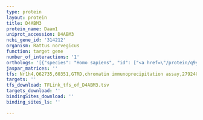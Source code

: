 ```yaml
---
type: protein
layout: protein
title: D4ABM3
protein_name: Daam1
uniprot_accession: D4ABM3
ncbi_gene_id: '314212'
organism: Rattus norvegicus
function: target gene
number_of_interactions: '1'
orthologs: '[{"species": "Homo sapiens", "id": ["<a href=\"/protein/q9y4d1\">Q9Y4D1</a>"]}, {"species": "Danio rerio", "id": ["Q5RHJ3"]}, {"species": "Mus musculus", "id": ["<a href=\"/protein/q8bpm0\">Q8BPM0</a>"]}, {"species": "Caenorhabditis elegans", "id": ["<a href=\"/protein/d6vpa1\">D6VPA1</a>"]}]'
jaspar_matrices: ''
tfs: Nr1h4,Q62735,60351,GTRD,chromatin immunoprecipitation assay,27924024%5Buid%5D,No
targets: ''
tfs_download: TFLink_tfs_of_D4ABM3.tsv
targets_download: ''
bindingSites_download: ''
binding_sites_ls: ''

---
```

